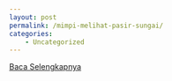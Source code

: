 ```yaml
---
layout: post
permalink: /mimpi-melihat-pasir-sungai/
categories:
    - Uncategorized
---
```


[Baca Selengkapnya](/09)